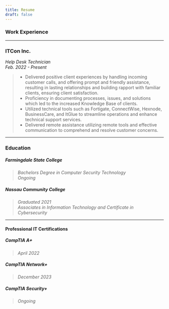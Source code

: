 ```yaml
---
title: Resume
draft: false
---
```

### Work Experience
---
### ITCon Inc.
*Help Desk Technician* \
*Feb. 2022 - Present*

> - Delivered positive client experiences by handling incoming customer calls, and offering prompt and friendly assistance, resulting in lasting relationships and building rapport with familiar clients, ensuring client satisfaction.
>-  Proficiency in documenting processes, issues, and solutions which led to the increased Knowledge Base of clients.
> - Utilized technical tools such as Fortigate, ConnectWise, Hexnode, BusinessCare, and ItGlue to streamline operations and enhance technical support services.
>- Delivered remote assistance utilizing remote tools and effective communication to comprehend and resolve customer concerns.
---
### Education
##### Farmingdale State College
>*Bachelors Degree in Computer Security Technology* \
*Ongoing*
##### Nassau Community College
>*Graduated 2021* \
*Associates in Information Technology and Certificate in Cybersecurity*

---
#### Professional IT Certifications
##### CompTIA A+
> *April 2022*
##### CompTIA Network+
> *December 2023*
##### CompTIA Security+
>  *Ongoing*
